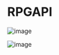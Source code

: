 # RPGAPI

![image](https://github.com/erickpmass/RPGAPI/assets/125513394/dd4b0cc5-1592-4f56-b541-cd6027f0aa25)

![image](https://github.com/erickpmass/RPGAPI/assets/125513394/2a30183f-70e6-4b9d-855c-4af33fd5bdd2)

